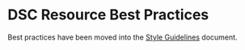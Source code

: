# DSC Resource Best Practices

Best practices have been moved into the [Style Guidelines](StyleGuidelines.md) document.
